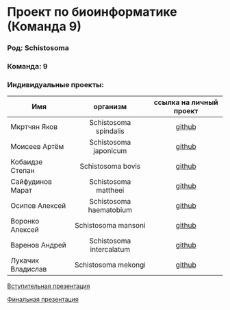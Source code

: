 # Проект по биоинформатике (Команда 9)

### Род: Schistosoma
### Команда: 9
### Индивидуальные проекты:
| Имя               |      организм            | ссылка на личный проект |
|-------------------|:------------------------:|:----:|
| Мкртчян Яков      | Schistosoma spindalis    | [github](https://github.com/yakovtmol/bioinf_project) |
| Моисеев Артём     | Schistosoma japonicum    | [github](https://github.com/armoiseev22/bioinf_project_individual) |
| Кобаидзе Степан   | Schistosoma bovis        | [github](https://github.com/Stepansteid/bioinfa_project) |
| Сайфудинов Марат  | Schistosoma mattheei     | [github](https://github.com/kudi808/bioinf_project) |
| Осипов Алексей    | Schistosoma haematobium  | [github](https://github.com/IzyGolstein) |
| Воронко Алексей   | Schistosoma mansoni      | [github](https://github.com/Alleksey5/bioinf_proj)  |
| Варенов Андрей    | Schistosoma intercalatum | [github](https://github.com/0andrejj0/bioinf-project) |
| Лукачик Владислав | Schistosoma mekongi      | [github](https://github.com/vladl2802/bio25-project) |

[Вступительная презентация](https://docs.google.com/presentation/d/1dEg5m09Ou5fLq66mmTET-Pc5kM6i8EZ-/edit?usp=sharing&ouid=111170523725732385002&rtpof=true&sd=true)

[Финальная презентация](TODO)
